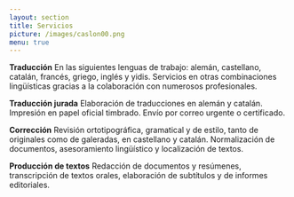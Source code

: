 ```yaml
---
layout: section
title: Servicios
picture: /images/caslon00.png
menu: true
---
```


<b>Traducción</b>
En las siguientes lenguas de trabajo: alemán, castellano, catalán, francés, griego, inglés y yidis. Servicios en otras combinaciones lingüísticas gracias a la colaboración con numerosos profesionales.

<b>Traducción jurada</b>
Elaboración de traducciones en alemán y catalán. Impresión en papel oficial timbrado. Envío por correo urgente o certificado.

<b>Corrección</b>
Revisión ortotipográfica, gramatical y de estilo, tanto de originales como de galeradas, en castellano y catalán. Normalización de documentos, asesoramiento lingüístico y localización de textos.

<b>Producción de textos</b>
Redacción de documentos y resúmenes, transcripción de textos orales, elaboración de subtítulos y de informes editoriales.
